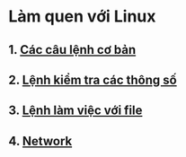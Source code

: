 # Làm quen với Linux  

## 1. [Các câu lệnh cơ bản](5.Cac-cau-lenh-co-ban.md)
## 2. [Lệnh kiểm tra các thông số](1.Kiem-tra-cac-thong-so-co-ban.md)  
## 3. [Lệnh làm việc với file](6.Cac-lenh-thao-tac-voi-file.md)  
## 4. [Network](7.Cac-lenh-ve-mang.md)
